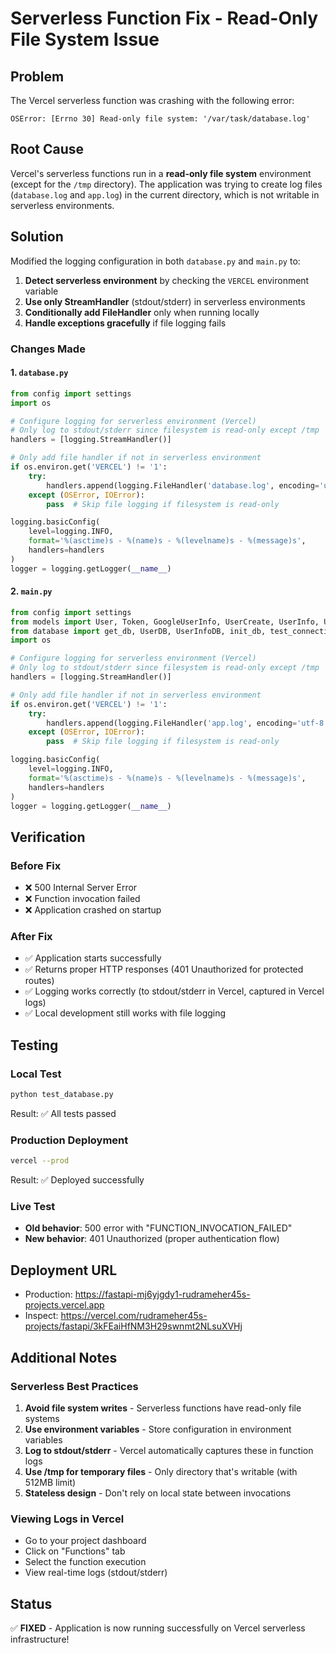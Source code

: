 # Serverless Function Fix - Read-Only File System Issue

## Problem
The Vercel serverless function was crashing with the following error:
```
OSError: [Errno 30] Read-only file system: '/var/task/database.log'
```

## Root Cause
Vercel's serverless functions run in a **read-only file system** environment (except for the `/tmp` directory). The application was trying to create log files (`database.log` and `app.log`) in the current directory, which is not writable in serverless environments.

## Solution
Modified the logging configuration in both `database.py` and `main.py` to:
1. **Detect serverless environment** by checking the `VERCEL` environment variable
2. **Use only StreamHandler** (stdout/stderr) in serverless environments
3. **Conditionally add FileHandler** only when running locally
4. **Handle exceptions gracefully** if file logging fails

### Changes Made

#### 1. `database.py`
```python
from config import settings
import os

# Configure logging for serverless environment (Vercel)
# Only log to stdout/stderr since filesystem is read-only except /tmp
handlers = [logging.StreamHandler()]

# Only add file handler if not in serverless environment
if os.environ.get('VERCEL') != '1':
    try:
        handlers.append(logging.FileHandler('database.log', encoding='utf-8'))
    except (OSError, IOError):
        pass  # Skip file logging if filesystem is read-only

logging.basicConfig(
    level=logging.INFO,
    format='%(asctime)s - %(name)s - %(levelname)s - %(message)s',
    handlers=handlers
)
logger = logging.getLogger(__name__)
```

#### 2. `main.py`
```python
from config import settings
from models import User, Token, GoogleUserInfo, UserCreate, UserInfo, UserInfoCreate, UserInfoUpdate
from database import get_db, UserDB, UserInfoDB, init_db, test_connection, log_auth_event
import os

# Configure logging for serverless environment (Vercel)
# Only log to stdout/stderr since filesystem is read-only except /tmp
handlers = [logging.StreamHandler()]

# Only add file handler if not in serverless environment
if os.environ.get('VERCEL') != '1':
    try:
        handlers.append(logging.FileHandler('app.log', encoding='utf-8'))
    except (OSError, IOError):
        pass  # Skip file logging if filesystem is read-only

logging.basicConfig(
    level=logging.INFO,
    format='%(asctime)s - %(name)s - %(levelname)s - %(message)s',
    handlers=handlers
)
logger = logging.getLogger(__name__)
```

## Verification

### Before Fix
- ❌ 500 Internal Server Error
- ❌ Function invocation failed
- ❌ Application crashed on startup

### After Fix
- ✅ Application starts successfully
- ✅ Returns proper HTTP responses (401 Unauthorized for protected routes)
- ✅ Logging works correctly (to stdout/stderr in Vercel, captured in Vercel logs)
- ✅ Local development still works with file logging

## Testing

### Local Test
```bash
python test_database.py
```
Result: ✅ All tests passed

### Production Deployment
```bash
vercel --prod
```
Result: ✅ Deployed successfully

### Live Test
- **Old behavior**: 500 error with "FUNCTION_INVOCATION_FAILED"
- **New behavior**: 401 Unauthorized (proper authentication flow)

## Deployment URL
- Production: https://fastapi-mj6yjgdy1-rudrameher45s-projects.vercel.app
- Inspect: https://vercel.com/rudrameher45s-projects/fastapi/3kFEaiHfNM3H29swnmt2NLsuXVHj

## Additional Notes

### Serverless Best Practices
1. **Avoid file system writes** - Serverless functions have read-only file systems
2. **Use environment variables** - Store configuration in environment variables
3. **Log to stdout/stderr** - Vercel automatically captures these in function logs
4. **Use /tmp for temporary files** - Only directory that's writable (with 512MB limit)
5. **Stateless design** - Don't rely on local state between invocations

### Viewing Logs in Vercel
- Go to your project dashboard
- Click on "Functions" tab
- Select the function execution
- View real-time logs (stdout/stderr)

## Status
✅ **FIXED** - Application is now running successfully on Vercel serverless infrastructure!
